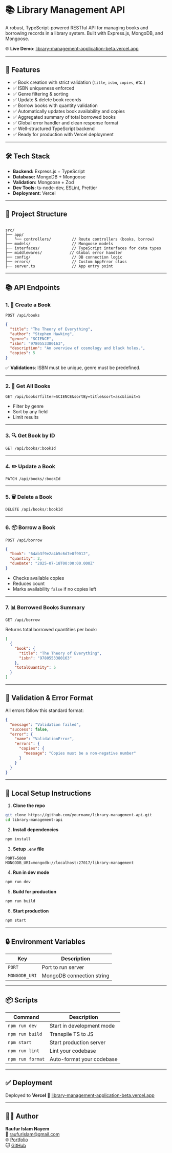 # 📚 Library Management API

A robust, TypeScript-powered RESTful API for managing books and borrowing records in a library system. Built with Express.js, MongoDB, and Mongoose.

🌐 **Live Demo**: [library-management-application-beta.vercel.app](https://library-management-application-beta.vercel.app)

---

## 🚀 Features

- ✅ Book creation with strict validation (`title`, `isbn`, `copies`, etc.)
- ✅ ISBN uniqueness enforced
- ✅ Genre filtering & sorting
- ✅ Update & delete book records
- ✅ Borrow books with quantity validation
- ✅ Automatically updates book availability and copies
- ✅ Aggregated summary of total borrowed books
- ✅ Global error handler and clean response format
- ✅ Well-structured TypeScript backend
- ✅ Ready for production with Vercel deployment

---

## 🛠️ Tech Stack

- **Backend:** Express.js + TypeScript
- **Database:** MongoDB + Mongoose
- **Validation:** Mongoose + Zod
- **Dev Tools:** ts-node-dev, ESLint, Prettier
- **Deployment:** Vercel

---

## 📁 Project Structure

```

src/
├── app/
│   └── controllers/         // Route controllers (books, borrow)
├── models/                  // Mongoose models
├── interfaces/              // TypeScript interfaces for data types
├── middlewares/            // Global error handler
├── config/                  // DB connection logic
├── errors/                  // Custom AppError class
├── server.ts                // App entry point

```

---

## 📚 API Endpoints

### 1. 📘 Create a Book

`POST /api/books`

```json
{
  "title": "The Theory of Everything",
  "author": "Stephen Hawking",
  "genre": "SCIENCE",
  "isbn": "9780553380163",
  "description": "An overview of cosmology and black holes.",
  "copies": 5
}
```

✅ **Validations**: ISBN must be unique, genre must be predefined.

---

### 2. 📖 Get All Books

`GET /api/books?filter=SCIENCE&sortBy=title&sort=asc&limit=5`

- Filter by genre
- Sort by any field
- Limit results

---

### 3. 🔍 Get Book by ID

`GET /api/books/:bookId`

---

### 4. ✏️ Update a Book

`PATCH /api/books/:bookId`

---

### 5. 🗑️ Delete a Book

`DELETE /api/books/:bookId`

---

### 6. 📦 Borrow a Book

`POST /api/borrow`

```json
{
  "book": "64ab3f9e2a4b5c6d7e8f9012",
  "quantity": 2,
  "dueDate": "2025-07-18T00:00:00.000Z"
}
```

- Checks available copies
- Reduces count
- Marks availability `false` if no copies left

---

### 7. 📊 Borrowed Books Summary

`GET /api/borrow`

Returns total borrowed quantities per book:

```json
[
  {
    "book": {
      "title": "The Theory of Everything",
      "isbn": "9780553380163"
    },
    "totalQuantity": 5
  }
]
```

---

## 🧪 Validation & Error Format

All errors follow this standard format:

```json
{
  "message": "Validation failed",
  "success": false,
  "error": {
    "name": "ValidationError",
    "errors": {
      "copies": {
        "message": "Copies must be a non-negative number"
      }
    }
  }
}
```

---

## 🧰 Local Setup Instructions

1. **Clone the repo**

```bash
git clone https://github.com/yourname/library-management-api.git
cd library-management-api
```

2. **Install dependencies**

```bash
npm install
```

3. **Setup `.env` file**

```env
PORT=5000
MONGODB_URI=mongodb://localhost:27017/library-management
```

4. **Run in dev mode**

```bash
npm run dev
```

5. **Build for production**

```bash
npm run build
```

6. **Start production**

```bash
npm start
```

---

## 🔒 Environment Variables

| Key           | Description               |
| ------------- | ------------------------- |
| `PORT`        | Port to run server        |
| `MONGODB_URI` | MongoDB connection string |

---

## 📦 Scripts

| Command          | Description               |
| ---------------- | ------------------------- |
| `npm run dev`    | Start in development mode |
| `npm run build`  | Transpile TS to JS        |
| `npm start`      | Start production server   |
| `npm run lint`   | Lint your codebase        |
| `npm run format` | Auto-format your codebase |

---

## ✅ Deployment

Deployed to **Vercel**
🔗 [library-management-application-beta.vercel.app](https://library-management-application-beta.vercel.app)

---

## 👨‍💻 Author

**Raufur Islam Nayem** <br>
📧 [raufurislam@gmail.com](mailto:raufurislam@gmail.com) <br>
🌐 [Portfolio](https://raufurislam-portfolio.web.app) <br>
🐱 [GitHub](https://github.com/raufurislam) <br>
